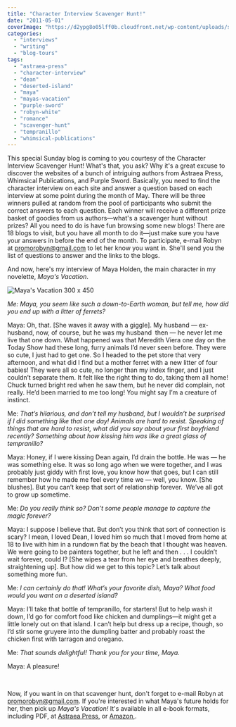 ```yaml
---
title: "Character Interview Scavenger Hunt!"
date: "2011-05-01"
coverImage: "https://d2ypg8o05lff0b.cloudfront.net/wp-content/uploads/sites/3/2012/05/Mayas-Vacation-300-x-450.jpg"
categories:
  - "interviews"
  - "writing"
  - "blog-tours"
tags:
  - "astraea-press"
  - "character-interview"
  - "dean"
  - "deserted-island"
  - "maya"
  - "mayas-vacation"
  - "purple-sword"
  - "robyn-white"
  - "romance"
  - "scavenger-hunt"
  - "tempranillo"
  - "whimsical-publications"
---
```


This special Sunday blog is coming to you courtesy of the Character Interview Scavenger Hunt! What's that, you ask? Why it's a great excuse to discover the websites of a bunch of intriguing authors from Astraea Press, Whimsical Publications, and Purple Sword. Basically, you need to find the character interview on each site and answer a question based on each interview at some point during the month of May. There will be three winners pulled at random from the pool of participants who submit the correct answers to each question. Each winner will receive a different prize basket of goodies from us authors—what's a scavenger hunt without prizes? All you need to do is have fun browsing some new blogs! There are 18 blogs to visit, but you have all month to do it—just make sure you have your answers in before the end of the month. To participate, e-mail Robyn at promorobyn@gmail.com to let her know you want in. She'll send you the list of questions to answer and the links to the blogs.

And now, here's my interview of Maya Holden, the main character in my novelette, _Maya's Vacation_.

![Maya's Vacation 300 x 450](https://d2ypg8o05lff0b.cloudfront.net/wp-content/uploads/sites/3/2012/05/Mayas-Vacation-300-x-450.jpg)

_Me: Maya, you seem like such a down-to-Earth woman, but tell me, how did you end up with a litter of ferrets?_

Maya: Oh, that. \[She waves it away with a giggle\]. My husband — ex-husband, now, of course, but he was my husband  then — he never let me live that one down. What happened was that Meredith Viera one day on the Today Show had these long, furry animals I’d never seen before. They were so cute, I just had to get one. So I headed to the pet store that very afternoon, and what did I find but a mother ferret with a new litter of four babies! They were all so cute, no longer than my index finger, and I just couldn’t separate them. It felt like the right thing to do, taking them all home! Chuck turned bright red when he saw them, but he never did complain, not really. He’d been married to me too long! You might say I’m a creature of instinct.

<!--more-->

Me: _That’s hilarious, and don’t tell my husband, but I wouldn’t be surprised if I did something like that one day! Animals are hard to resist. Speaking of things that are hard to resist, what did you say about your first boyfriend recently? Something about how kissing him was like a great glass of tempranillo?_

Maya: Honey, if I were kissing Dean again, I’d drain the bottle. He was — he was something else. It was so long ago when we were together, and I was probably just giddy with first love, you know how that goes, but I can still remember how he made me feel every time we — well, you know. \[She blushes\]. But you can’t keep that sort of relationship forever.  We’ve all got to grow up sometime.

Me: _Do you really think so? Don’t some people manage to capture the magic forever?_

Maya: I suppose I believe that. But don’t you think that sort of connection is scary? I mean, I loved Dean, I loved him so much that I moved from home at 18 to live with him in a rundown flat by the beach that I thought was heaven. We were going to be painters together, but he left and then . . . I couldn’t wait forever, could I? \[She wipes a tear from her eye and breathes deeply, straightening up\]. But how did we get to this topic? Let’s talk about something more fun.

Me: _I can certainly do that! What’s your favorite dish, Maya? What food would you want on a deserted island?_

Maya: I’ll take that bottle of tempranillo, for starters! But to help wash it down, I’d go for comfort food like chicken and dumplings—it might get a little lonely out on that island. I can’t help but dress up a recipe, though, so I’d stir some gruyere into the dumpling batter and probably roast the chicken first with tarragon and oregano.

Me: _That sounds delightful! Thank you for your time, Maya._

Maya: A pleasure!

 

Now, if you want in on that scavenger hunt, don't forget to e-mail Robyn at promorobyn@gmail.com. If you're interested in what Maya's future holds for her, then pick up _Maya's Vacation!_ It's available in all e-book formats, including PDF, at [Astraea Press,](http://www.astraeapress.com/#ecwid:category=662245&mode=product&product=3028832) or [Amazon,](http://www.amazon.com/Mayas-Vacation-ebook/dp/B004UB1REI/ref=sr_1_1?ie=UTF8&qid=1302887098&sr=8-1http://www.astraeapress.com/).
